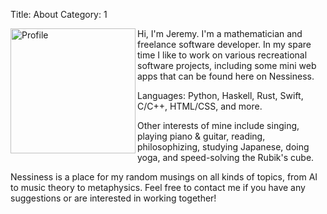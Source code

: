 Title: About
Category: 1

<img class="profile-pic" alt="Profile" src="{static}/images/profile.jpg" height=200px align="left"></img>

Hi, I'm Jeremy. I'm a mathematician and freelance software developer. In my spare time I like to work on various recreational software projects, including some mini web apps that can be found here on Nessiness.

Languages: Python, Haskell, Rust, Swift, C/C++, HTML/CSS, and more.

Other interests of mine include singing, playing piano & guitar, reading, philosophizing, studying Japanese, doing yoga, and speed-solving the Rubik's cube.

Nessiness is a place for my random musings on all kinds of topics, from AI to music theory to metaphysics. Feel free to contact me if you have any suggestions or are interested in working together!
